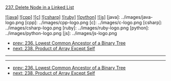 [237. Delete Node in a Linked List](https://leetcode.com/problems/delete-node-in-a-linked-list/)

[![java]](../java/237-delete-node-in-a-linked-list.md)
[![cpp]](../cpp/237-delete-node-in-a-linked-list.md)
[![c]](../c/237-delete-node-in-a-linked-list.md)
[![csharp]](../csharp/237-delete-node-in-a-linked-list.md)
[![ruby]](../ruby/237-delete-node-in-a-linked-list.md)
[![python]](../python/237-delete-node-in-a-linked-list.md)
[![js]](../js/237-delete-node-in-a-linked-list.md)
[java]: ../images/java-logo.png
[cpp]: ../images/cpp-logo.png
[c]: ../images/c-logo.png
[csharp]: ../images/csharp-logo.png
[ruby]: ../images/ruby-logo.png
[python]: ../images/python-logo.png
[js]: ../images/js-logo.png

- [prev: 236. Lowest Common Ancestor of a Binary Tree](236-lowest-common-ancestor-of-a-binary-tree.md)
- [next: 238. Product of Array Except Self](238-product-of-array-except-self.md)

---



---

- [prev: 236. Lowest Common Ancestor of a Binary Tree](236-lowest-common-ancestor-of-a-binary-tree.md)
- [next: 238. Product of Array Except Self](238-product-of-array-except-self.md)
